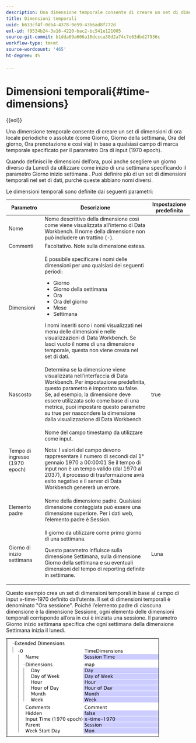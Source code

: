 ```yaml
---
description: Una dimensione temporale consente di creare un set di dimensioni di ora locale periodiche o assolute (come Giorno, Giorno della settimana, Ora del giorno, Ora prenotazione e così via) in base a qualsiasi campo di marca temporale specificato per il parametro Ora di input (1970 epoch).
title: Dimensioni temporali
uuid: b633cf4f-0db4-4378-9e59-43b6ad8f772d
exl-id: f9534b24-3a16-4220-bac2-bc541e121005
source-git-commit: b1dda69a606a16dccca30d2a74c7e63dbd27936c
workflow-type: tm+mt
source-wordcount: '465'
ht-degree: 4%

---
```


# Dimensioni temporali{#time-dimensions}

{{eol}}

Una dimensione temporale consente di creare un set di dimensioni di ora locale periodiche o assolute (come Giorno, Giorno della settimana, Ora del giorno, Ora prenotazione e così via) in base a qualsiasi campo di marca temporale specificato per il parametro Ora di input (1970 epoch).

Quando definisci le dimensioni dell’ora, puoi anche scegliere un giorno diverso da Lunedì da utilizzare come inizio di una settimana specificando il parametro Giorno inizio settimana . Puoi definire più di un set di dimensioni temporali nel set di dati, purché queste abbiano nomi diversi.

Le dimensioni temporali sono definite dai seguenti parametri:

<table id="table_9734F6CD7ABA4661A2F9A5FB948A7282"> 
 <thead> 
  <tr> 
   <th colname="col1" class="entry"> Parametro </th> 
   <th colname="col2" class="entry"> Descrizione </th> 
   <th colname="col3" class="entry"> Impostazione predefinita </th> 
  </tr> 
 </thead>
 <tbody> 
  <tr> 
   <td colname="col1"> Nome </td> 
   <td colname="col2"> Nome descrittivo della dimensione così come viene visualizzata all’interno di Data Workbench. Il nome della dimensione non può includere un trattino (-). </td> 
   <td colname="col3"> </td> 
  </tr> 
  <tr> 
   <td colname="col1"> Commenti </td> 
   <td colname="col2"> Facoltativo. Note sulla dimensione estesa. </td> 
   <td colname="col3"> </td> 
  </tr> 
  <tr> 
   <td colname="col1"> Dimensioni </td> 
   <td colname="col2"> <p>È possibile specificare i nomi delle dimensioni per uno qualsiasi dei seguenti periodi: </p> <p> 
     <ul id="ul_EB0837DD66BE4004A615A6029EEF4CD5"> 
      <li id="li_2E46E6DB004E443C8CC831DCEE743D60"> Giorno </li> 
      <li id="li_F59A27779EBE4E2A84E0972EE8BCDFA7"> Giorno della settimana </li> 
      <li id="li_7D74CD547ED1449091EF7B2E0E8C46DE"> Ora </li> 
      <li id="li_706AF9D385CB44C098DEBACA3BA2CD4B"> Ora del giorno </li> 
      <li id="li_76FBF69B25954885A0192D308A155E41"> Mese </li> 
      <li id="li_3C16955BE5C54291A25E25CD31259661"> Settimana </li> 
     </ul> </p> <p> I nomi inseriti sono i nomi visualizzati nei menu delle dimensioni e nelle visualizzazioni di Data Workbench. Se lasci vuoto il nome di una dimensione temporale, questa non viene creata nel set di dati. </p> </td> 
   <td colname="col3"> </td> 
  </tr> 
  <tr> 
   <td colname="col1"> Nascosto </td> 
   <td colname="col2"> Determina se la dimensione viene visualizzata nell’interfaccia di Data Workbench. Per impostazione predefinita, questo parametro è impostato su false. Se, ad esempio, la dimensione deve essere utilizzata solo come base di una metrica, puoi impostare questo parametro su true per nascondere la dimensione dalla visualizzazione di Data Workbench. </td> 
   <td colname="col3"> true </td> 
  </tr> 
  <tr> 
   <td colname="col1"> Tempo di ingresso (1970 epoch) </td> 
   <td colname="col2"> <p>Nome del campo timestamp da utilizzare come input. </p> <p> <p>Nota: I valori del campo devono rappresentare il numero di secondi dal 1° gennaio 1970 a 00:00:01 Se il tempo di input non è un tempo valido (dal 1970 al 2037), il processo di trasformazione avrà esito negativo e il server di Data Workbench genererà un errore. </p> </p> </td> 
   <td colname="col3"> </td> 
  </tr> 
  <tr> 
   <td colname="col1"> Elemento padre </td> 
   <td colname="col2"> Nome della dimensione padre. Qualsiasi dimensione conteggiata può essere una dimensione superiore. Per i dati web, l’elemento padre è Session. </td> 
   <td colname="col3"> </td> 
  </tr> 
  <tr> 
   <td colname="col1"> Giorno di inizio settimana </td> 
   <td colname="col2"> <p>Il giorno da utilizzare come primo giorno di una settimana. </p> <p> Questo parametro influisce sulla dimensione Settimana, sulla dimensione Giorno della settimana e su eventuali dimensioni del tempo di reporting definite in settimane. </p> </td> 
   <td colname="col3"> Luna </td> 
  </tr> 
 </tbody> 
</table>

Questo esempio crea un set di dimensioni temporali in base al campo di input x-time-1970 definito dall’utente. Il set di dimensioni temporali è denominato &quot;Ora sessione&quot;. Poiché l’elemento padre di ciascuna dimensione è la dimensione Sessione, ogni elemento delle dimensioni temporali corrisponde all’ora in cui è iniziata una sessione. Il parametro Giorno inizio settimana specifica che ogni settimana della dimensione Settimana inizia il lunedì.

![](assets/cfg_Transformation_Dim_TimeDim.png)
